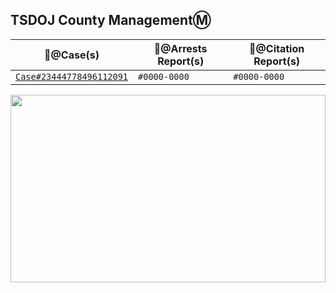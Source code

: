 ## TSDOJ County ManagementⓂ️

📂@Case(s) | 📄@Arrests Report(s) | 📜@Citation Report(s)
--- | --- | ---
[`Case#23444778496112091`](https://github.com/NotKaarlo/State-of-San-Andreas/blob/126e5ea5fa67f2ca8b9bcf3f449b1667bc1d34d2/TSDOJ/Case%23444778496112091.md) | `#0000-0000` | `#0000-0000`


<img width="100%" height="300" src="https://cdn.discordapp.com/attachments/987509275968544768/1001254852380336270/99-997199_san-andreas-highway-patrol-ocrp-hd-png-download.png" />

